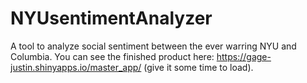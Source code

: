 # NYUsentimentAnalyzer
A tool to analyze social sentiment between the ever warring NYU and Columbia. You can see the finished product here: https://gage-justin.shinyapps.io/master_app/ (give it some time to load).
